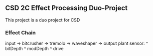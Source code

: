 ## CSD 2C Effect Processing Duo-Project

This project is a duo project for CSD



### Effect Chain

input -> bitcrusher -> tremolo -> waveshaper -> output
plant sensor: ^ bitDepth  ^ modDepth ^ drive
